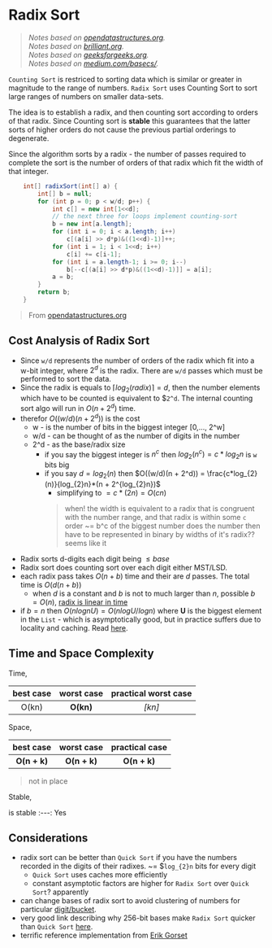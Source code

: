 # Radix Sort
> _Notes based on [opendatastructures.org][1]._ <br>
> _Notes based on [brilliant.org][3]._ <br>
> _Notes based on [geeksforgeeks.org][4]._ <br>
> _Notes based on [medium.com/basecs/][5]._ <br>

`Counting Sort` is restriced to sorting data which is similar or greater in magnitude to the range of numbers.
`Radix Sort` uses Counting Sort to sort large ranges of numbers on smaller data-sets.

The idea is to establish a radix, and then counting sort according to orders of that radix.
Since Counting sort is __stable__ this guarantees that the latter sorts of higher orders do not cause the previous partial orderings to degenerate.

Since the algorithm sorts by a radix - the number of passes required to complete the sort is the number of orders of that radix which fit the width of that integer.

```java
    int[] radixSort(int[] a) {
        int[] b = null;
        for (int p = 0; p < w/d; p++) {
            int c[] = new int[1<<d];
            // the next three for loops implement counting-sort
            b = new int[a.length];
            for (int i = 0; i < a.length; i++)
                c[(a[i] >> d*p)&((1<<d)-1)]++;
            for (int i = 1; i < 1<<d; i++)
                c[i] += c[i-1];
            for (int i = a.length-1; i >= 0; i--)
                b[--c[(a[i] >> d*p)&((1<<d)-1)]] = a[i];
            a = b;
        }
        return b;
    }
```
> From [opendatastructures.org][1] <br>

## Cost Analysis of Radix Sort

- Since `w/d` represents the number of orders of the radix which fit into a w-bit integer, where $`2^d`$ is the radix. There are `w/d` passes which must be performed to sort the data.
- Since the radix is equals to $`\lceil log_{2}(radix) \rceil = d`$, then the number elements which have to be counted is equivalent to $`2^d`. The internal counting sort algo will run in $`O(n + 2^d)`$ time.
- therefor $`O((w/d)(n + 2^d))`$ is the cost
    - w - is the number of bits in the biggest integer [0,..., 2^w]
    - w/d - can be thought of as the number of digits in the number
    - 2^d - as the base/radix size
        - if you say the biggest integer is $`n^c`$ then $`log_{2}(n^c) = c*log_{2}n`$ is `w` bits big
        - if you say $`d = log_{2}(n)`$ then $`O((w/d)(n + 2^d)) = \frac{c*log_{2}(n)}{log_{2}n}*(n + 2^{log_{2}n})`$
            - simplifying to $`= c*(2n) = O(cn)`$
            > when! the width is equivalent to a radix that is congruent with the number range, and that radix is within some `c` order ~= b^c of the biggest number
            > does the number then have to be represented in binary by widths of it's radix?? seems like it
- Radix sorts d-digits each digit being $`\leq base`$
- Radix sort does counting sort over each digit either MST/LSD.
- each radix pass takes $`O(n + b)`$ time and their are $`d`$ passes. The total time is $`O(d(n + b))`$ 
    - when $`d`$ is a constant and $`b`$ is not to much larger than $`n`$, possible $`b = O(n)`$, [radix is linear in time][3]
- if $`b=n`$ then $`O(n logn U) = O(n log U / log n)`$ where __U__ is the biggest element in the `List` - which is asymptotically good, but in practice suffers due to locality and caching. Read [here][2].
## Time and Space Complexity
Time,

best case | worst case | practical worst case
:---: | :---: | :---:
O(kn) | __O(kn)__ | _[kn]_

Space,

best case | worst case | practical case
:---: | :---: | :---:
__O(n + k)__ | __O(n + k)__ | __O(n + k)__
> not in place

Stable,

is stable
:---:
Yes

## Considerations
- radix sort can be better than `Quick Sort` if you have the numbers recorded in the digits of their radixes. ~= $`log_{2}n` bits for every digit
    - `Quick Sort` uses caches more efficiently
    - constant asymptotic factors are higher for `Radix Sort` over `Quick Sort`? apparently
- can change bases of radix sort to avoid clustering of numbers for particular [digit/bucket][5].
- very good link describing why 256-bit bases make `Radix Sort` quicker than `Quick Sort` [here][7].
- terrific reference implementation from [Erik Gorset][8]

[1]: http://www.opendatastructures.org
[2]: https://stackoverflow.com/a/25675583
[3]: https://brilliant.org/wiki/radix-sort/
[4]: https://www.geeksforgeeks.org/radix-sort/
[5]: https://medium.com/basecs/getting-to-the-root-of-sorting-with-radix-sort-f8e9240d4224
[6]: https://cs.stackexchange.com/a/44151
[7]: https://erik.gorset.no/2011/04/radix-sort-is-faster-than-quicksort.html
[8]: https://github.com/gorset/radix/blob/master/Radix.java